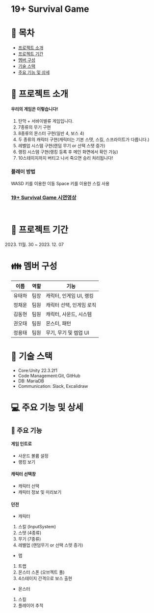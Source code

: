 # 19+ Survival Game

# 📑 목차

- [프로젝트 소개](#-프로젝트-소개)
- [프로젝트 기간](#-프로젝트-기간)
- [멤버 구성](#-멤버-구성)
- [기술 스택](#-기술-스택)
- [주요 기능 및 상세](#-주요-기능-및-상세)

# 👋 프로젝트 소개
  
#### 우리의 게임은 이렇습니다!
1. 탄막 + 서바이벌류 게임입니다.
2. 7종류의 무기 구현
3. 8종류의 몬스터 구현(일반 4, 보스 4)
4. 두 종류의 캐릭터 구현(캐릭터는 기본 스탯, 스킬, 스프라이트가 다릅니다.)
5. 레벨업 시스템 구현(랜덤 무기 or 선택 스탯 증가)
6. 랭킹 시스템 구현(랭킹 등록 후 메인 화면에서 확인 가능)
7. 10스테이지까지 버티고 나서 죽으면 승리 처리됩니다!
### 플레이 방법
WASD 키를 이용한 이동 Space 키를 이용한 스킬 사용


### [19+ Survival Game 시연영상](https://www.youtube.com/watch?v=VsiU0QmWiZo)

<br/>

# 📅 프로젝트 기간

2023. 11월. 30 ~ 2023. 12. 07

# 👪 멤버 구성

| 이름   | 역할    | 기능                                              |
|-------|---------|---------------------------------------------------|
| 유태하 | 팀장    | 캐릭터, 인게임 UI, 랭킹 |
| 정채운 | 팀원    | 캐릭터 선택, 인게임 로직 |
| 김동현 | 팀원    | 캐릭터, 사운드, 시스템 |
| 권오태 | 팀원    | 몬스터, 패턴 |
| 정용태 | 팀원    | 무기, 무기 및 렙업 UI |

# 🔧 기술 스택

- Core:Unity 22.3.2f1
- Code Management:Git, GitHub
- DB: MariaDB
- Communication: Slack, Excalidraw 

# 💻 주요 기능 및 상세

## 📌 주요 기능
#### 게임 인트로
- 사운드 볼륨 설정
- 랭킹 보기
#### 캐릭터 선택창 
- 캐릭터 선택
- 캐릭터 정보 및 미리보기
#### 던전 
- 캐릭터
1. 스킬 (InputSystem)
2. 스텟 (4종류)
3. 무기 (7종류)
4. 레벨업 (랜덤무기 or 선택 스텟 증가)
- 맵
1. 트랩 
2. 몬스터 스폰 (오브젝트 풀)
3. 4스테이지 간격으로 보스 출현
- 몬스터
1. 스킬
2. 플레이어 추적
